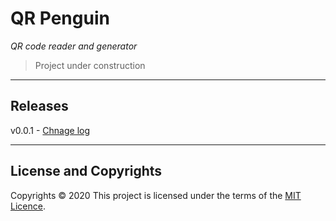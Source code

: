 # QR Penguin

_QR code reader and generator_

> Project under construction

---

## Releases

v0.0.1 - [Chnage log](CHANGELOG.md)

---

## License and Copyrights

Copyrights &copy; 2020
This project is licensed under the terms of the [MIT Licence](LICENSE).
